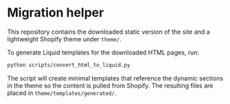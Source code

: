 # Migration helper

This repository contains the downloaded static version of the site and a lightweight Shopify theme under `theme/`.

To generate Liquid templates for the downloaded HTML pages, run:

```bash
python scripts/convert_html_to_liquid.py
```

The script will create minimal templates that reference the dynamic sections in
the theme so the content is pulled from Shopify. The resulting files are placed
in `theme/templates/generated/`.
